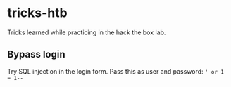 # tricks-htb
Tricks learned while practicing in the hack the box lab.

## Bypass login
Try SQL injection in the login form. Pass this as user and password: `' or 1 = 1--`

